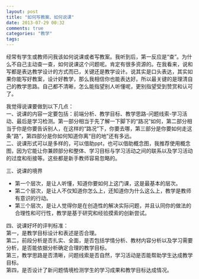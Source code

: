 ```yaml
---
layout: post
title: "如何写教案、如何说课"
date: 2013-07-29 00:32
comments: true
categories: "教学"
tags: 
---
```

经常有学生或教师问我该如何说课或者写教案。我听到后，第一反应是“查”。为什么不自己主动查一查，如何说课这个问题呢。肯定有很多资源的。在我看来，说和写都是表达教学设计的方式而已，关键还是教学设计。说其实是口头表达，其实如果你能写好教案，设计好教学，那么我相信你也能表达好。所以最关键的是理清自己的教学思路。自己都不清晰，怎么能指望别人听懂呢，更别指望受到赞赏和认可了。  

我觉得说课要做到以下几点：  
一、说课的内容一定要包括：前端分析、教学目标、教学思路-问题线索-学习活动、最后是学习检测。第一部分相当于先了解一下脚下的“路况”如何，第二部分相当于你是你要告诉别人，在这样的“路况”下，你要去哪，第三部分是你要如何走这条“路”，第四部分是你如何知道你离“目的地”还有多远。  
二、说课形式可以是多样的，可以借助ppt，也可以借助概念图，我推荐使用概念图，因为它能让你兼顾部分和整体、学习目标与学习活动之间的联系以及学习活动的过度和衔接等。这些都是新手教师容易忽略的。  

三、说课的境界  
-   第一个层次，是让人听懂，知道你要如何上这门课，这是最基本的层次。  
-   第二个层次，是让人不仅知道你怎么上，还知道你为什么这么上，教学是教师有意识的行动。  
-   第三个层次，是让人觉得你是在创造性的解决实际问题，并且认同你的做法的合理性和可行性，教学是基于研究和经验摸索的创新尝试。   

四、说课好坏的评判标准：  
第一，是教学目标设计和表述是否合理。  
第二，前段分析是否扎实、全面，是否包括学情分析、教材内容分析以及学习需要分析，是否能依据分析确定合理的教学目标。  
第三，教学思路是否清晰，问题线索是否自然，学习活动是否能帮助学生达成教学目标。  
第四，是否设计了新问题情境检测学生的学习成果和教学目标达成情况。  